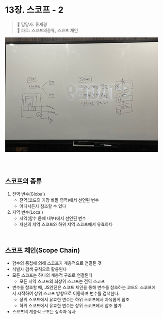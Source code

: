 # 13장. 스코프 - 2

> 👩‍ 담당자: 류재경<br/>
> 📝 파트: 스코프의종류, 스코프 체인

![13-2-류재경-칠판사진](../img/13-2-류재경칠판.jpeg)

<br/><br/>




## 스코프의 종류 
1. 전역 변수(Global)
    - 전역(코드의 가장 바깥 영역)에서 선언된 변수
    - 어디서든지 참조할 수 있다
2. 지역 변수(Local)
    - 지역(함수 몸체 내부)에서 선언된 변수
    - 자신의 지역 스코프와 하위 지역 스코프에서 유효하다

<br/>

## 스코프 체인(Scope Chain)

- 함수의 중첩에 의해 스코프가 계층적으로 연결된 것
- 식별자 검색 규칙으로 활용된다
- 모든 스코프는 하나의 계층적 구조로 연결된다
    - 모든 지역 스코프의 최상위 스코프는 전역 스코프
- 변수를 참조할 때, JS엔진은 스코프 체인을 통해 변수를 참조하는 코드의 스코프에서 시작하여 상위 스코프 방향으로 이동하며 변수를 검색한다.
    - 상위 스코프에서 유효한 변수는 하위 스코프에서 자유롭게 참조
    - 하위 스코프에서 유효한 변수는 상위 스코프에서 참조 불가
- 스코프의 계층적 구조는 상속과 유사
